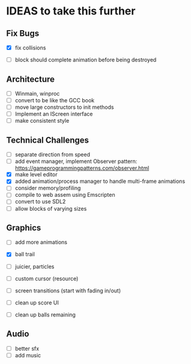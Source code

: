 # IDEAS to take this further

## Fix Bugs
- [x] fix collisions
- [ ] block should complete animation before being destroyed


## Architecture
- [ ] Winmain, winproc
- [ ] convert to be like the GCC book
- [ ] move large constructors to init methods
- [ ] Implement an IScreen interface
- [ ] make consistent style

## Technical Challenges
- [ ] separate direction from speed
- [ ] add event manager, implement Observer pattern: https://gameprogrammingpatterns.com/observer.html
- [X] make level editor
- [X] added animation/process manager to handle multi-frame animations
- [ ] consider memory/profiling
- [ ] compile to web assem using Emscripten
- [ ] convert to use SDL2
- [ ] allow blocks of varying sizes

## Graphics
- [ ] add more animations
- [x] ball trail
- [ ] juicier, particles
- [ ] custom cursor (resource)
- [ ] screen transitions (start with fading in/out)
- [ ] clean up score UI
- [ ] clean up balls remaining


## Audio
- [ ] better sfx
- [ ] add music
